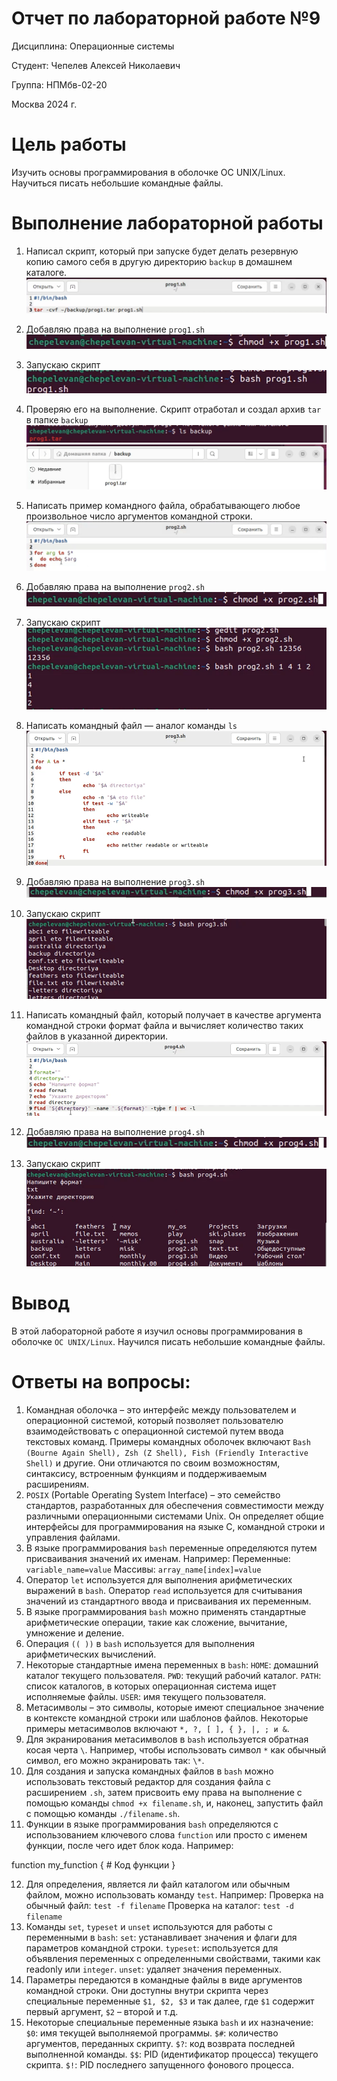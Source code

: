 # Отчет по лабораторной работе **№9**

Дисциплина: Операционные системы

Студент: Чепелев Алексей Николаевич

Группа: НПМбв-02-20

Москва 2024 г.

# Цель работы
Изучить основы программирования в оболочке ОС UNIX/Linux. Научиться писать небольшие командные файлы.

# Выполнение лабораторной работы
1. Написал скрипт, который при запуске будет делать резервную копию самого себя в другую директорию ```backup``` в домашнем каталоге.
![alt text](images/image.png)

2. Добавляю права на выполнение ```prog1.sh```
![alt text](images/image-1.png)

3. Запускаю скрипт
![alt text](images/image-2.png)

4. Проверяю его на выполнение. Скрипт отработал и создал архив ```tar``` в папке ```backup```
![alt text](images/image-3.png)
![alt text](images/image-4.png)

5. Написать пример командного файла, обрабатывающего любое произвольное число аргументов командной строки.
![alt text](images/image-5.png)

6. Добавляю права на выполнение ```prog2.sh```
![alt text](images/image-6.png)

7. Запускаю скрипт
![alt text](images/image-7.png)

8. Написать командный файл — аналог команды ```ls```
![alt text](images/image-8.png)

9. Добавляю права на выполнение ```prog3.sh```
![alt text](images/image-9.png)

10. Запускаю скрипт
![alt text](images/image-10.png)

11. Написать командный файл, который получает в качестве аргумента командной строки формат файла и вычисляет количество таких файлов в указанной директории.
![alt text](images/image-11.png)

12. Добавляю права на выполнение ```prog4.sh```
![alt text](images/image-12.png)

13. Запускаю скрипт
![alt text](images/image-13.png)

# Вывод
В этой лабораторной работе я изучил основы программирования в оболочке ```ОС UNIX/Linux```. Научился писать небольшие командные файлы.

# Ответы на вопросы:
1. Командная оболочка – это интерфейс между пользователем и операционной системой, который позволяет пользователю взаимодействовать с операционной системой путем ввода текстовых команд. Примеры командных оболочек включают ```Bash (Bourne Again Shell), Zsh (Z Shell), Fish (Friendly Interactive Shell)``` и другие. Они отличаются по своим возможностям, синтаксису, встроенным функциям и поддерживаемым расширениям.
2. ```POSIX``` (Portable Operating System Interface) – это семейство стандартов, разработанных для обеспечения совместимости между различными операционными системами Unix. Он определяет общие интерфейсы для программирования на языке C, командной строки и управления файлами.
3. В языке программирования ```bash``` переменные определяются путем присваивания значений их именам. Например:
Переменные: ```variable_name=value```
Массивы: ```array_name[index]=value```
4. Оператор ```let``` используется для выполнения арифметических выражений в ```bash```. Оператор ```read``` используется для считывания значений из стандартного ввода и присваивания их переменным.
5. В языке программирования ```bash``` можно применять стандартные арифметические операции, такие как сложение, вычитание, умножение и деление.
6. Операция ```(( ))``` в ```bash``` используется для выполнения арифметических вычислений.
7. Некоторые стандартные имена переменных в ```bash```:
```HOME```: домашний каталог текущего пользователя.
```PWD```: текущий рабочий каталог.
```PATH```: список каталогов, в которых операционная система ищет исполняемые файлы.
```USER```: имя текущего пользователя.
8. Метасимволы – это символы, которые имеют специальное значение в контексте командной строки или шаблонов файлов. Некоторые примеры метасимволов включают ```*, ?, [ ], { }, |, ; и &```.
9. Для экранирования метасимволов в ```bash``` используется обратная косая черта ```\```. Например, чтобы использовать символ ```*``` как обычный символ, его можно экранировать так: ```\*```.
10. Для создания и запуска командных файлов в ```bash``` можно использовать текстовый редактор для создания файла с расширением ```.sh```, затем присвоить ему права на выполнение с помощью команды ```chmod +x filename.sh```, и, наконец, запустить файл с помощью команды ```./filename.sh```.
11. Функции в языке программирования ```bash``` определяются с использованием ключевого слова ```function``` или просто с именем функции, после чего идет блок кода. Например:

function my_function {
    # Код функции
    }

12. Для определения, является ли файл каталогом или обычным файлом, можно использовать команду ```test```. Например:
Проверка на обычный файл: ```test -f filename```
Проверка на каталог: ```test -d filename```
13. Команды ```set```, ```typeset``` и ```unset``` используются для работы с переменными в ```bash```:
```set```: устанавливает значения и флаги для параметров командной строки.
```typeset```: используется для объявления переменных с определенными свойствами, такими как readonly или ```integer```.
```unset```: удаляет значения переменных.
14. Параметры передаются в командные файлы в виде аргументов командной строки. Они доступны внутри скрипта через специальные переменные ```$1, $2, $3``` и так далее, где ```$1``` содержит первый аргумент, ```$2``` – второй и т.д.
15.  Некоторые специальные переменные языка ```bash``` и их назначение:
```$0```: имя текущей выполняемой программы.
```$#```: количество аргументов, переданных скрипту.
```$?```: код возврата последней выполненной команды.
```$$```: PID (идентификатор процесса) текущего скрипта.
```$!```: PID последнего запущенного фонового процесса.


